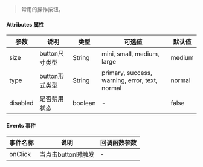 > 常用的操作按钮。

#### Attributes 属性

参数 | 说明 | 类型 | 可选值 | 默认值
--- | --- | --- | --- | ---
size | button尺寸类型 | String | mini, small, medium, large | medium
type | button形式类型 | String | primary, success, warning, error, text, normal | normal
disabled | 是否禁用状态	 | boolean | - | false

#### Events 事件

事件名称 | 说明 | 回调函数参数
--- | --- | --- | 
onClick | 当点击button时触发 | -